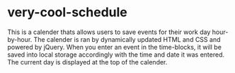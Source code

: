 # very-cool-schedule
This is a calender thats allows users to save events for their work day hour-by-hour. The calender is ran by dynamically updated HTML and CSS and powered by jQuery. When you enter an event in the time-blocks, it will be saved into local storage accordingly with the time and date it was entered. The current day is displayed at the top of the calender.